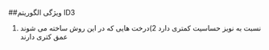 ##ویژگی الگوریتم ID3
1) نسبت به نویز حساسیت کمتری دارد 
2)درخت هایی که در این روش ساخته می شوند عمق کتری دارند